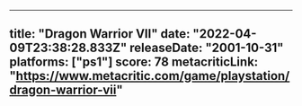 
---
title: "Dragon Warrior VII"
date: "2022-04-09T23:38:28.833Z"
releaseDate: "2001-10-31"
platforms: ["ps1"]
score: 78
metacriticLink: "https://www.metacritic.com/game/playstation/dragon-warrior-vii"
---
